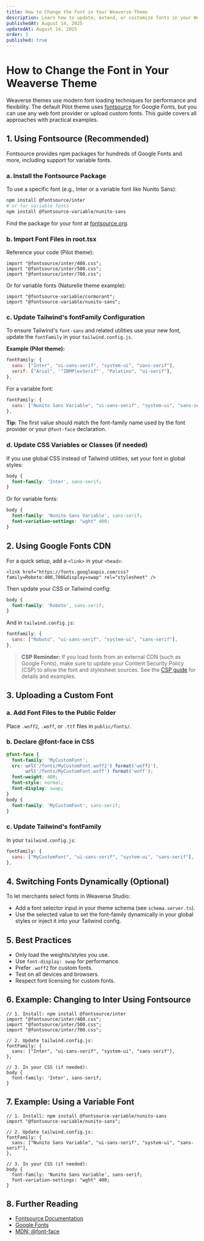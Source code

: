 ```yaml
---
title: How to Change the Font in Your Weaverse Theme
description: Learn how to update, extend, or customize fonts in your Weaverse Hydrogen storefront using Fontsource, Google Fonts, or custom uploads.
publishedAt: August 14, 2025
updatedAt: August 14, 2025
order: 3
published: true
---
```


# How to Change the Font in Your Weaverse Theme

Weaverse themes use modern font loading techniques for performance and flexibility. The default Pilot theme uses [fontsource](https://fontsource.org/) for Google Fonts, but you can use any web font provider or upload custom fonts. This guide covers all approaches with practical examples.

## 1. Using Fontsource (Recommended)

Fontsource provides npm packages for hundreds of Google Fonts and more, including support for variable fonts.

### a. Install the Fontsource Package
To use a specific font (e.g., Inter or a variable font like Nunito Sans):
```sh
npm install @fontsource/inter
# or for variable fonts
npm install @fontsource-variable/nunito-sans
```
Find the package for your font at [fontsource.org](https://fontsource.org/).

### b. Import Font Files in root.tsx
Reference your code (Pilot theme):
```tsx
import "@fontsource/inter/400.css";
import "@fontsource/inter/500.css";
import "@fontsource/inter/700.css";
```
Or for variable fonts (Naturelle theme example):
```tsx
import "@fontsource-variable/cormorant";
import "@fontsource-variable/nunito-sans";
```

### c. Update Tailwind's fontFamily Configuration
To ensure Tailwind's `font-sans` and related utilities use your new font, update the `fontFamily` in your `tailwind.config.js`.

**Example (Pilot theme):**
```js
fontFamily: {
  sans: ["Inter", "ui-sans-serif", "system-ui", "sans-serif"],
  serif: ["Arial", '"IBMPlexSerif"', "Palatino", "ui-serif"],
},
```
For a variable font:
```js
fontFamily: {
  sans: ["Nunito Sans Variable", "ui-sans-serif", "system-ui", "sans-serif"],
},
```
**Tip:** The first value should match the font-family name used by the font provider or your `@font-face` declaration.

### d. Update CSS Variables or Classes (if needed)
If you use global CSS instead of Tailwind utilities, set your font in global styles:
```css
body {
  font-family: 'Inter', sans-serif;
}
```
Or for variable fonts:
```css
body {
  font-family: 'Nunito Sans Variable', sans-serif;
  font-variation-settings: "wght" 400;
}
```

## 2. Using Google Fonts CDN

For a quick setup, add a `<link>` in your `<head>`:
```tsx
<link href="https://fonts.googleapis.com/css?family=Roboto:400,700&display=swap" rel="stylesheet" />
```
Then update your CSS or Tailwind config:
```css
body {
  font-family: 'Roboto', sans-serif;
}
```
And in `tailwind.config.js`:
```js
fontFamily: {
  sans: ["Roboto", "ui-sans-serif", "system-ui", "sans-serif"],
},
```

> **CSP Reminder:**
> If you load fonts from an external CDN (such as Google Fonts), make sure to update your Content Security Policy (CSP) to allow the font and stylesheet sources. See the [CSP guide](/docs/guides/csp.md) for details and examples.

## 3. Uploading a Custom Font

### a. Add Font Files to the Public Folder
Place `.woff2`, `.woff`, or `.ttf` files in `public/fonts/`.

### b. Declare @font-face in CSS
```css
@font-face {
  font-family: 'MyCustomFont';
  src: url('/fonts/MyCustomFont.woff2') format('woff2'),
       url('/fonts/MyCustomFont.woff') format('woff');
  font-weight: 400;
  font-style: normal;
  font-display: swap;
}
body {
  font-family: 'MyCustomFont', sans-serif;
}
```

### c. Update Tailwind's fontFamily
In your `tailwind.config.js`:
```js
fontFamily: {
  sans: ["MyCustomFont", "ui-sans-serif", "system-ui", "sans-serif"],
},
```

## 4. Switching Fonts Dynamically (Optional)

To let merchants select fonts in Weaverse Studio:
- Add a font selector input in your theme schema (see `schema.server.ts`).
- Use the selected value to set the font-family dynamically in your global styles or inject it into your Tailwind config.

## 5. Best Practices
- Only load the weights/styles you use.
- Use `font-display: swap` for performance.
- Prefer `.woff2` for custom fonts.
- Test on all devices and browsers.
- Respect font licensing for custom fonts.

## 6. Example: Changing to Inter Using Fontsource
```tsx
// 1. Install: npm install @fontsource/inter
import "@fontsource/inter/400.css";
import "@fontsource/inter/500.css";
import "@fontsource/inter/700.css";

// 2. Update tailwind.config.js:
fontFamily: {
  sans: ["Inter", "ui-sans-serif", "system-ui", "sans-serif"],
},

// 3. In your CSS (if needed):
body {
  font-family: 'Inter', sans-serif;
}
```

## 7. Example: Using a Variable Font
```tsx
// 1. Install: npm install @fontsource-variable/nunito-sans
import "@fontsource-variable/nunito-sans";

// 2. Update tailwind.config.js:
fontFamily: {
  sans: ["Nunito Sans Variable", "ui-sans-serif", "system-ui", "sans-serif"],
},

// 3. In your CSS (if needed):
body {
  font-family: 'Nunito Sans Variable', sans-serif;
  font-variation-settings: "wght" 400;
}
```

## 8. Further Reading
- [Fontsource Documentation](https://fontsource.org/docs/introduction)
- [Google Fonts](https://fonts.google.com/)
- [MDN: @font-face](https://developer.mozilla.org/en-US/docs/Web/CSS/@font-face)
